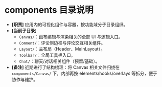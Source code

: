 # components 目录说明

- **[职责]** 应用内的可视化组件与容器，按功能域分子目录组织。
- **[当前子目录]**
  - `Canvas/`：画布编辑与渲染相关的全部 UI 与逻辑入口。
  - `Comment/`：评论侧边栏与评论交互相关组件。
  - `Layout/`：主布局（Header、MainLayout）。
  - `Toolbar/`：全局工具栏入口。
  - `Chat/`：聊天/对话相关组件（预留/基础）。
- **[备注]** 近期进行了结构梳理：将 Canvas 相关文件归拢在 `components/Canvas/` 下，内部再按 elements/hooks/overlays 等拆分，便于协作与维护。
